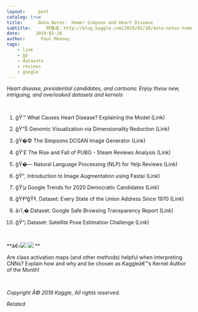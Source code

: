 ```yaml
---
layout:     post
catalog: true
title:      Data Notes： Homer Simpson and Heart Disease
subtitle:      转载自：http://blog.kaggle.com/2019/02/28/data-notes-homer-simpson-and-heart-disease/
date:      2019-02-28
author:      Paul Mooney
tags:
    - link
    - ğÿ
    - datasets
    - reviews
    - google
---
```


*Heart disease, presidential candidates, and cartoons: Enjoy these new, intriguing, and overlooked datasets and kernels*

 

1. ğŸ’” What Causes Heart Disease? Explaining the Model (Link)

2. ğŸ“Š Genomic Visualization via Dimensionality Reduction (Link)

3. ğŸ�© The Simpsons DCGAN Image Generator (Link)

4. ğŸ’£ The Rise and Fall of PUBG - Steam Reviews Analysis (Link)

5. ğŸ�— Natural Language Processing (NLP) for Yelp Reviews (Link)

6. ğŸ“¸ Introduction to Image Augmentation using Fastai (Link)

7. ğŸ’µ Google Trends for 2020 Democratic Candidates (Link)

8. ğŸ‡ºğŸ‡¸ Dataset: Every State of the Union Address Since 1970 (Link)

9. â›‘ï¸� Dataset: Google Safe Browsing Transparency Report (Link)

10. ğŸ“¡ Dataset: Satellite Pose Estimation Challenge (Link)

 

**â€‹![](https://i2.wp.com/blog.kaggle.com/wp-content/uploads/2019/02/Screen-Shot-2019-02-26-at-11.06.37-AM.png?resize=848%2C288&is-pending-load=1)
![](https://i2.wp.com/blog.kaggle.com/wp-content/uploads/2019/02/Screen-Shot-2019-02-26-at-11.06.37-AM.png?resize=848%2C288)
**

 Are class activation maps (and other methods) helpful when interpreting CNNs? Explain how and why and be chosen as Kaggleâ€™s Kernel Author of the Month!

 

*Copyright Â© 2019 Kaggle, All rights reserved.*


*Related*

